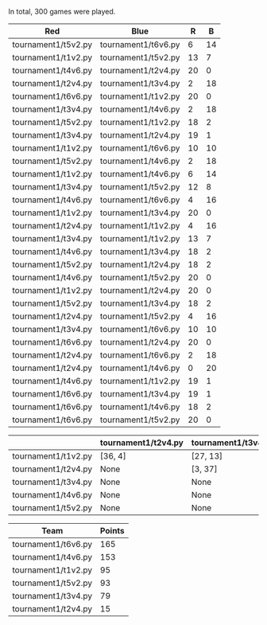 In total, 300 games were played.

| Red                 | Blue                | R  | B  |
|---------------------|---------------------|----|----|
| tournament1/t5v2.py | tournament1/t6v6.py | 6  | 14 |
| tournament1/t1v2.py | tournament1/t5v2.py | 13 | 7  |
| tournament1/t4v6.py | tournament1/t2v4.py | 20 | 0  |
| tournament1/t2v4.py | tournament1/t3v4.py | 2  | 18 |
| tournament1/t6v6.py | tournament1/t1v2.py | 20 | 0  |
| tournament1/t3v4.py | tournament1/t4v6.py | 2  | 18 |
| tournament1/t5v2.py | tournament1/t1v2.py | 18 | 2  |
| tournament1/t3v4.py | tournament1/t2v4.py | 19 | 1  |
| tournament1/t1v2.py | tournament1/t6v6.py | 10 | 10 |
| tournament1/t5v2.py | tournament1/t4v6.py | 2  | 18 |
| tournament1/t1v2.py | tournament1/t4v6.py | 6  | 14 |
| tournament1/t3v4.py | tournament1/t5v2.py | 12 | 8  |
| tournament1/t4v6.py | tournament1/t6v6.py | 4  | 16 |
| tournament1/t1v2.py | tournament1/t3v4.py | 20 | 0  |
| tournament1/t2v4.py | tournament1/t1v2.py | 4  | 16 |
| tournament1/t3v4.py | tournament1/t1v2.py | 13 | 7  |
| tournament1/t4v6.py | tournament1/t3v4.py | 18 | 2  |
| tournament1/t5v2.py | tournament1/t2v4.py | 18 | 2  |
| tournament1/t4v6.py | tournament1/t5v2.py | 20 | 0  |
| tournament1/t1v2.py | tournament1/t2v4.py | 20 | 0  |
| tournament1/t5v2.py | tournament1/t3v4.py | 18 | 2  |
| tournament1/t2v4.py | tournament1/t5v2.py | 4  | 16 |
| tournament1/t3v4.py | tournament1/t6v6.py | 10 | 10 |
| tournament1/t6v6.py | tournament1/t2v4.py | 20 | 0  |
| tournament1/t2v4.py | tournament1/t6v6.py | 2  | 18 |
| tournament1/t2v4.py | tournament1/t4v6.py | 0  | 20 |
| tournament1/t4v6.py | tournament1/t1v2.py | 19 | 1  |
| tournament1/t6v6.py | tournament1/t3v4.py | 19 | 1  |
| tournament1/t6v6.py | tournament1/t4v6.py | 18 | 2  |
| tournament1/t6v6.py | tournament1/t5v2.py | 20 | 0  |

|                     | tournament1/t2v4.py | tournament1/t3v4.py | tournament1/t4v6.py | tournament1/t5v2.py | tournament1/t6v6.py |
|---------------------|---------------------|---------------------|---------------------|---------------------|---------------------|
| tournament1/t1v2.py | [36, 4]             | [27, 13]            | [7, 33]             | [15, 25]            | [10, 30]            |
| tournament1/t2v4.py | None                | [3, 37]             | [0, 40]             | [6, 34]             | [2, 38]             |
| tournament1/t3v4.py | None                | None                | [4, 36]             | [14, 26]            | [11, 29]            |
| tournament1/t4v6.py | None                | None                | None                | [38, 2]             | [6, 34]             |
| tournament1/t5v2.py | None                | None                | None                | None                | [6, 34]             |

| Team                | Points |
|---------------------|--------|
| tournament1/t6v6.py | 165    |
| tournament1/t4v6.py | 153    |
| tournament1/t1v2.py | 95     |
| tournament1/t5v2.py | 93     |
| tournament1/t3v4.py | 79     |
| tournament1/t2v4.py | 15     |
